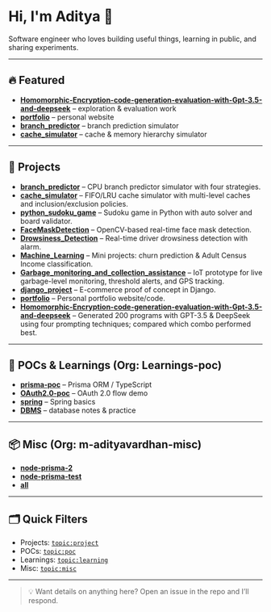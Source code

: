 # Hi, I'm Aditya 👋

Software engineer who loves building useful things, learning in public, and sharing experiments.

---

## 🔥 Featured
- **[Homomorphic-Encryption-code-generation-evaluation-with-Gpt-3.5-and-deepseek](https://github.com/m-adityavardhan/Homomorphic-Encryption-code-generation-evaluation-with-Gpt-3.5-and-deepseek)** – exploration & evaluation work
- **[portfolio](https://github.com/m-adityavardhan/portfolio)** – personal website
- **[branch_predictor](https://github.com/m-adityavardhan/branch_predictor)** – branch prediction simulator
- **[cache_simulator](https://github.com/m-adityavardhan/cache_simulator)** – cache & memory hierarchy simulator

---

## 🧰 Projects

* **[branch\_predictor](https://github.com/m-adityavardhan/branch_predictor)** – CPU branch predictor simulator with four strategies.
* **[cache\_simulator](https://github.com/m-adityavardhan/cache_simulator)** – FIFO/LRU cache simulator with multi-level caches and inclusion/exclusion policies.
* **[python\_sudoku\_game](https://github.com/m-adityavardhan/python_sudoku_game)** – Sudoku game in Python with auto solver and board validator.
* **[FaceMaskDetection](https://github.com/m-adityavardhan/FaceMaskDetection)** – OpenCV-based real-time face mask detection.
* **[Drowsiness\_Detection](https://github.com/m-adityavardhan/Drowsiness_Detection)** – Real-time driver drowsiness detection with alarm.
* **[Machine\_Learning](https://github.com/m-adityavardhan/Machine_Learning)** – Mini projects: churn prediction & Adult Census Income classification.
* **[Garbage\_monitoring\_and\_collection\_assistance](https://github.com/m-adityavardhan/Garbage_monitoring_and_collection_assistance)** – IoT prototype for live garbage-level monitoring, threshold alerts, and GPS tracking.
* **[django\_project](https://github.com/m-adityavardhan/django_project)** – E-commerce proof of concept in Django.
* **[portfolio](https://github.com/m-adityavardhan/portfolio)** – Personal portfolio website/code.
* **[Homomorphic-Encryption-code-generation-evaluation-with-Gpt-3.5-and-deepseek](https://github.com/m-adityavardhan/Homomorphic-Encryption-code-generation-evaluation-with-Gpt-3.5-and-deepseek)** – Generated 200 programs with GPT-3.5 & DeepSeek using four prompting techniques; compared which combo performed best.
---

## 🧪 POCs & Learnings (Org: Learnings-poc)
- **[prisma-poc](https://github.com/Learnings-poc/prisma-poc)** – Prisma ORM / TypeScript
- **[OAuth2.0-poc](https://github.com/Learnings-poc/OAuth2.0-poc)** – OAuth 2.0 flow demo
- **[spring](https://github.com/Learnings-poc/spring)** – Spring basics
- **[DBMS](https://github.com/Learnings-poc/DBMS)** – database notes & practice

---

## 📦 Misc (Org: m-adityavardhan-misc)
- **[node-prisma-2](https://github.com/m-adityavardhan-misc/node-prisma-2)**
- **[node-prisma-test](https://github.com/m-adityavardhan-misc/node-prisma-test)**
- **[all](https://github.com/m-adityavardhan-misc/all)**

---


## 🗂️ Quick Filters
- Projects: [`topic:project`](https://github.com/search?q=topic%3Aproject+user%3Am-adityavardhan&type=Repositories)
- POCs: [`topic:poc`](https://github.com/search?q=topic%3Apoc+org%3ALearnings-poc&type=Repositories)
- Learnings: [`topic:learning`](https://github.com/search?q=topic%3Alearning+org%3ALearnings-poc&type=repositories)
- Misc: [`topic:misc`](https://github.com/search?q=topic%3Amisc+org%3Am-adityavardhan-misc&type=Repositories)

---

> 💡 Want details on anything here? Open an issue in the repo and I’ll respond.
